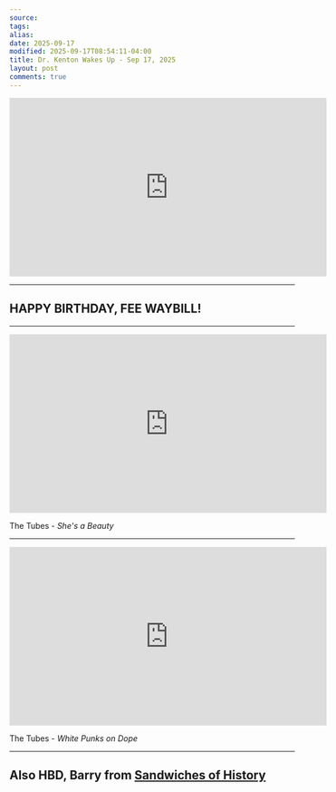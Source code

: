 ```yaml
---
source:
tags:
alias:
date: 2025-09-17
modified: 2025-09-17T08:54:11-04:00
title: Dr. Kenton Wakes Up - Sep 17, 2025
layout: post
comments: true
---
```


  

<iframe width="560" height="315" src="https://www.youtube.com/embed/7u5-1pe4pU8" title="YouTube video player" frameborder="0" allow="accelerometer; autoplay; clipboard-write; encrypted-media; gyroscope; picture-in-picture; web-share" allowfullscreen></iframe>

<!-- <img src="{{site.baseurl}}/images/[REPLACE]" width="560"> -->

---
## HAPPY BIRTHDAY, FEE WAYBILL!

---





<iframe width="560" height="315" src="https://www.youtube.com/embed/mQ_k_VG6Syc?si=O6RnyLE46WMzZMyY" title="YouTube video player" frameborder="0" allow="accelerometer; autoplay; clipboard-write; encrypted-media; gyroscope; picture-in-picture; web-share" referrerpolicy="strict-origin-when-cross-origin" allowfullscreen></iframe>

The Tubes - *She's a Beauty*




---

<iframe width="560" height="315" src="https://www.youtube.com/embed/L21mYN9mFP4?si=DJhYAs-AQgjAd41O" title="YouTube video player" frameborder="0" allow="accelerometer; autoplay; clipboard-write; encrypted-media; gyroscope; picture-in-picture; web-share" referrerpolicy="strict-origin-when-cross-origin" allowfullscreen></iframe>

The Tubes - *White Punks on Dope*

---

## Also HBD, Barry from [Sandwiches of History](https://www.youtube.com/@SandwichesofHistory)
